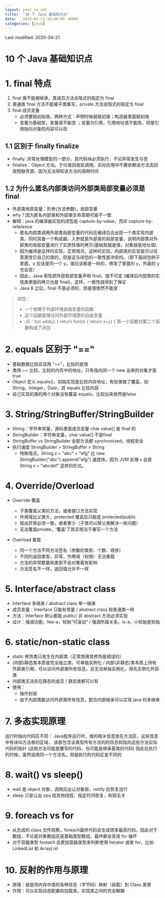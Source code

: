 ```yaml
---
layout: post_no_cmt
title:  "10 个 Java 基础知识点"
date:   2016-05-12 18:00:00 +0800
categories: [java]
---
```

Last modified: 2020-04-21

# 10 个 Java 基础知识点	

# 1. final 特点

1. final 类不能被继承，其成员方法会隐式的指定为 final
2. 普通类 final 方法不能被子类重写，private 方法会隐式的指定为 final
3. final 成员变量
	- 必须要赋初始值，两种方式：声明时候就赋初值；构造器里面赋初值
	- 变量为基础型，变量值不能改	；变量为引用，引用地址值不能改，但是引用指向对象的内容可以改

## 1.1 区别于 finally finalize

- finally: 异常处理模型的一部分，其代码块必须执行，不论异常发生与否
- finalize：Object 方法。于垃圾回收前调用。实际应用中不要依赖该方法去回收短缺资源，因为无法得知该方法的调用时间

## 1.2 为什么匿名内部类访问外部类局部变量必须是 final
- 外部类局部变量：形参(方法参数)，局部变量
- why？因为匿名内部类和外部类生命周期可能不一致
- 解释：java 的编译器实现的闭包是 capture-by-value，而非 capture-by-reference
    - 匿名内部类调用外部类局部变量的代码在编译后会出现一个类实现内部类，同时具备一个构成器，入参就是外部类的局部变量，说明内部类对外部类的局部变量进行了实质性值的拷贝(基础型就是值，对象就是地址值)
    - 因为编译是这样的实现，正常情况，这样的实现，内部类的实现是可以任意更改它自己的值的，但是这与闭包的一致性是冲突的。（即下面闭包例子里面，y 应该是同一个 y，值应该都是一样的，修改了里面的 y，外面的 y 也会变）
    - 因此，Java 索性把外部局部变量声明 final，值不可变 (编译后内部类的实现类里面的拷贝也是 final)，这样，一致性就得到了保证
    - Java 8 之后，final 不是必须的，但是值依然不能变

> 闭包：
> - 一个依赖于外部环境自由变量的函数
> - 这个函数能够访问外部环境里的自由变量
> - JS：fun add(y) { return fun(x) { return x+y} } 第一个函数对第二个函数构成了闭包


# 2. equals 区别于 "=="
- 基础数据比较应该用 "=="，比较的是值
- 类用 == 比较，比较的内存中的地址，只有指向同一个 new 出来的对象才是true
- Object 定义 equals()，初始实现是比较内存地址，有些类做了覆盖，如String，Integer，Date，其 equals 比较内容
- 自己实现的类的两个对象没有覆盖 equals，比较出来依然是false

# 3.  String/StringBuffer/StringBuilder
- String：字符串常量，源码里面成员变量 char value[] 是 final 的
- StringBuilder：字符串变量，char value[] 不是final
- StringBuffer vs StringBuilder 全部方法都 synchronized，线程安全
- 执行速度 StringBuilder > StringBuffer > String
	- 特殊情况，String s = "abc" + "efg" 比  new StringBuilder("abc").append("efg") 速度快，因为 JVM 处理 s 会是 String s = "abcdef" 这样的形式。

# 4. Override/Overload
- Override 覆盖
	- 子类覆盖父类的方法，或者接口方法实现
	- 作用域比父类大，protected 覆盖后只能是 protected/public
	- 抛出异常必须一致，或者更少（子类可以帮父类解决一些问题）
	- 无法覆盖private，‘覆盖’了其实相当于重写一个方法
	
- Overload 重载
	- 同一个方法不同方法签名（参数的类型、个数、顺序）
	- 不同的返回类型，异常，作用域（权限）无法重载
	- 方法的异常数量和类型不会对重载有影响
	- 方法签名不一样，返回值允许不一样
	
# 5. Interface/abstract class
- Interface 多继承 / abstract class 单一继承
- 成员变量：Interface 只能有常量 / abstract class 和普通类一样
- 方法：Interface 默认都是 public/ 非 abstract 方法必须实现
- 设计：强调功能，like-a，轮胎“可滚动” / 强调所属关系，is-a，小轮胎是轮胎

# 6. static/non-static class
- static 修饰类只发生在内部类（正常类用其修饰是错误的）
- (内部)静态类本质是完全独立类，可单独实例化 / 内部(非静态)类本质上持有外部类引用，可以访问外部类所有信息，且无法单独实例化，得先实例化外部类
- 内部类无法存在静态的成员 / 静态类都可以有
- 使用：
	- 操作封装
	- 由于内部类能访问外部类所有信息，配合内部继承可以实现 java 的多继承

# 7. 多态实现原理
运行时指向代码区不同：
Java程序运行时，类的相关信息放在方法区，这些信息中有块叫方法表的区域，
该表包含该类型所有方法的的信息和指向这些方法实际代码的指针
(这些方法可能是覆写的代码，也可能是继承基类的代码)
因此在执行的时候，虽然调用同一个方法名，但是执行的代码区是不同的

# 8. wait() vs sleep()
- wait 是 object 对象，调用后出让对象锁，notify 后恢复运行
- sleep 只是让出 cpu 给其他线程，指定时间恢复，和锁无关

# 9. foreach vs for
- 从生成的.class 文件观察，foreach最终代码会生成效率最高代码。因此对于数组，不论是对象数组还是基础类型数组，最终都会变成 for 循环
- 对于容器类型 foreach 会更加容器类型来判断使用 Iterator 或者 for，比如 LinkedList 和 ArrayList

# 10. 反射的作用与原理
- 原理：就是将内存中类的各种信息（字节码）映射（装载）到 Class 类里
- 作用：可以实现动态配置和加载类，实现类之间的完全解耦